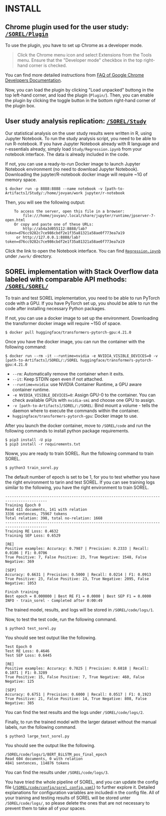 # INSTALL

## Chrome plugin used for the user study: [`/SOREL/Plugin`](https://github.com/namdy0429/SOREL/tree/main/Plugin)
To use the plugin, you have to set up Chrome as a developer mode.

> Click the Chrome menu icon and select Extensions from the Tools menu. Ensure that the "Developer mode" checkbox in the top right-hand corner is checked.

You can find more detailed instructions from [FAQ of Google Chrome Developers Documentation](https://developer.chrome.com/docs/extensions/mv3/faq/).

Now, you can load the plugin by clicking "Load unpacked" buttong in the top left-hand corner, and load the plugin (`Plugin/`). Then, you can enable the plugin by clicking the toggle button in the bottom right-hand corner of the plugin box.


## User study analysis replication: [`/SOREL/Study`](https://github.com/namdy0429/SOREL/tree/main/Study)

Our statistical analysis on the user study results were written in R, using Jupyter Notebook.
To run the study analysis script, you need to be able to run R-notebook.
If you have Jupyter Notebook already with R language and r-essentials already, simply load `Study/Regression.ipynb` from your notebook interface. The data is already included in the code.

If not, you can use a ready-to-run Docker image to launch Jupyter Notebook environment (no need to download Jupyter Notebook).
Downloading the jupyter/R-notebook docker image will require ~1G of memory space.

```
$ docker run -p 8888:8888 --name notebook -v [path-to-Artifacts]/Study/:/home/jovyan/work jupyter/r-notebook
```

Then, you will see the following output:

```
    To access the server, open this file in a browser:
        file:///home/jovyan/.local/share/jupyter/runtime/jpserver-7-open.html
    Or copy and paste one of these URLs:
        http://a54a3d055112:8888/lab?token=d76cc9282c7ce986cbdf2e1f35a81321a58ae0f773ea7a19
     or http://127.0.0.1:8888/lab?token=d76cc9282c7ce986cbdf2e1f35a81321a58ae0f773ea7a19
```
Click the link to open the Notebook interface. You can find [`Regression.ipynb`](https://github.com/namdy0429/SOREL/blob/main/Study/Regression.ipynb) under `/work/` directory.

## SOREL implementation with Stack Overflow data labeled with comparable API methods: [`/SOREL/SOREL/`](https://github.com/namdy0429/SOREL/tree/main/SOREL)

To train and test SOREL implementation, you need to be able to run PyTorch code with a GPU.
If you have PyTorch set up, you should be able to run the code after installing necessary Python packages.

If not, you can use a docker image to set up the environment. Downloading the transformer docker image will require ~15G of space.

```
$ docker pull huggingface/transformers-pytorch-gpu:4.21.0
```

Once you have the docker image, you can run the container with the following command:


```
$ docker run --rm -it --runtime=nvidia -e NVIDIA_VISIBLE_DEVICES=0 -v [path-to-Artifacts]/SOREL/:/SOREL huggingface/transformers-pytorch-gpu:4.21.0
```

- `--rm`: Automatically remove the container when it exits.
- `--it`: Keep STDIN open even if not attached.
- `--runtime=nvidia`: use NVIDIA Container Runtime, a GPU aware container runtime.
- `-e NVIDIA_VISIBLE_DEVICES=0`: Assign GPU-0 to the container. You can check available GPUs with `nvidia-smi` and choose one GPU to assign.
- `-v [path-to-Artifacts]/SOREL/:/SOREL`: Bind mount a volume - tells the daemon where to execute the commands within the container.
- `huggingface/transformers-pytorch-gpu`: Docker image to use.

After you launch the docker container, move to `/SOREL/code` and run the following commands to install python package requirements.

```
$ pip3 install -U pip
$ pip3 install -r requirements.txt
```

Noww, you are ready to train SOREL.  Run the following command to train SOREL.

```
$ python3 train_sorel.py
```

The default number of epoch is set to be 1, for you to test whether you have the right environment to tarin and test SOREL.
If you can see training logs similar to the following, you have the right environment to train SOREL.

```
-----------------------------------------------------------------------------------------
Training Epoch 0
Read 411 documents, 141 with relation
3336 sentences, 75967 tokens
Total relation: 398, total no-relation: 1668
-----------------------------------------------------------------------------------------
Training RE Loss: 0.4632
Training SEP Loss: 0.6529

[RE]
Positive examples: Accuracy: 0.7987 | Precision: 0.2333 | Recall: 0.0186 | F1: 0.0706
True Positive: 7, False Positive: 23, True Negative: 1548, False Negative: 369

[SEP]
Accuracy: 0.6631 | Precision: 0.5000 | Recall: 0.0214 | F1: 0.0913
True Positive: 23, False Positive: 23, True Negative: 2095, False Negative: 1053

Finish training
Best epoch = 0.000000 | Best RE F1 = 0.0000 | Best SEP F1 = 0.0000
INFO - train_sorel - Completed after 0:00:49
```

The trained model, results, and logs will be stored in `/SOREL/code/logs/1`.

Now, to test the test code, run the following command.

```
$ python3 test_sorel.py
```

You should see test output like the following.

```
Test Epoch 0
Test RE Loss: 0.4646
Test SEP Loss: 0.6445

[RE]
Positive examples: Accuracy: 0.7825 | Precision: 0.6818 | Recall: 0.1071 | F1: 0.3289
True Positive: 15, False Positive: 7, True Negative: 460, False Negative: 125

[SEP]
Accuracy: 0.6751 | Precision: 0.6000 | Recall: 0.0517 | F1: 0.1923
True Positive: 21, False Positive: 14, True Negative: 808, False Negative: 385
```

You can find the test results and the logs under `/SOREL/code/logs/2`.

Finally, to run the trained model with the larger dataset without the manual labels, run the following command.

```
$ python3 large_test_sorel.py
```

You should see the output like the following.

```
/SOREL/code/logs/1/BERT_BiLSTM_pos_final_epoch
Read 604 documents, 0 with relation
4841 sentences, 114876 tokens
```

You can find the results under `/SOREL/code/logs/3`.


You have tried the whole pipeline of SOREL, and you can update the config file ([`/SOREL/code/config/sorel_config.yaml`](https://github.com/namdy0429/SOREL/blob/main/SOREL/code/config/sorel_config.yaml)) to further explore it.
Detailed explanations for configuration variables are includedi n the config file.
All of your training and testing results of SOREL will be stored unter `/SOREL/code/logs/`, so please delete the ones that are not necessary to prevent them to take all of your spaces.






